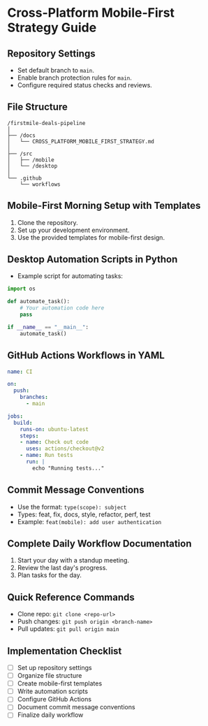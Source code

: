 # Cross-Platform Mobile-First Strategy Guide

## Repository Settings
- Set default branch to `main`.
- Enable branch protection rules for `main`.
- Configure required status checks and reviews.

## File Structure
```
/firstmile-deals-pipeline
│
├── /docs
│   └── CROSS_PLATFORM_MOBILE_FIRST_STRATEGY.md
│
├── /src
│   ├── /mobile
│   └── /desktop
│
└── .github
    └── workflows
```

## Mobile-First Morning Setup with Templates
1. Clone the repository.
2. Set up your development environment.
3. Use the provided templates for mobile-first design.

## Desktop Automation Scripts in Python
- Example script for automating tasks:
```python
import os

def automate_task():
    # Your automation code here
    pass

if __name__ == "__main__":
    automate_task()
```

## GitHub Actions Workflows in YAML
```yaml
name: CI

on:
  push:
    branches:
      - main

jobs:
  build:
    runs-on: ubuntu-latest
    steps:
    - name: Check out code
      uses: actions/checkout@v2
    - name: Run tests
      run: |
        echo "Running tests..."
```

## Commit Message Conventions
- Use the format: `type(scope): subject`
- Types: feat, fix, docs, style, refactor, perf, test
- Example: `feat(mobile): add user authentication`

## Complete Daily Workflow Documentation
1. Start your day with a standup meeting.
2. Review the last day's progress.
3. Plan tasks for the day.

## Quick Reference Commands
- Clone repo: `git clone <repo-url>`
- Push changes: `git push origin <branch-name>`
- Pull updates: `git pull origin main`

## Implementation Checklist
- [ ] Set up repository settings
- [ ] Organize file structure
- [ ] Create mobile-first templates
- [ ] Write automation scripts
- [ ] Configure GitHub Actions
- [ ] Document commit message conventions
- [ ] Finalize daily workflow